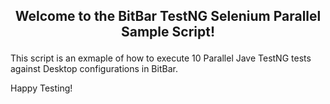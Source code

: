 ## <p align='center'>Welcome to the BitBar TestNG Selenium Parallel Sample Script!</p>

This script is an exmaple of how to execute 10 Parallel Jave TestNG tests against Desktop configurations in BitBar.

Happy Testing!